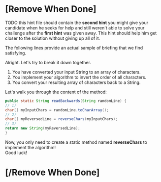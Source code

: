 # [Remove When Done]
TODO this hint file should contain the **second hint** you might give your candidate when he seeks for help and still weren't able to solve your challenge after the **first hint** was given away.
This hint should help him get closer to the solution without giving up all of it.

The following lines provide an actual sample of briefing that we find satisfying.

Alright. Let's try to break it down together.

1. You have converted your input String to an array of characters.
2. You implement your algorithm to invert the order of all characters.
3. You convert your resulting array of characters back to a String.


Let's walk you through the content of the method:
```java
public static String readBackwards(String randomLine) {
// 1)
char[] myInputChars = randomLine.toCharArray();
// 2)
char[] myReversedLine = reverseChars(myInputChars);
// 3)
return new String(myReversedLine);
}
```

Now, you only need to create a static method named **reverseChars** to implement the algorithm!  
Good luck!
# [/Remove When Done]
